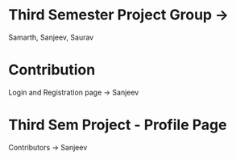 # Third Semester Project Group ->
Samarth, Sanjeev, Saurav

# Contribution

Login and Registration page -> Sanjeev

# Third Sem Project - Profile Page

Contributors -> Sanjeev
